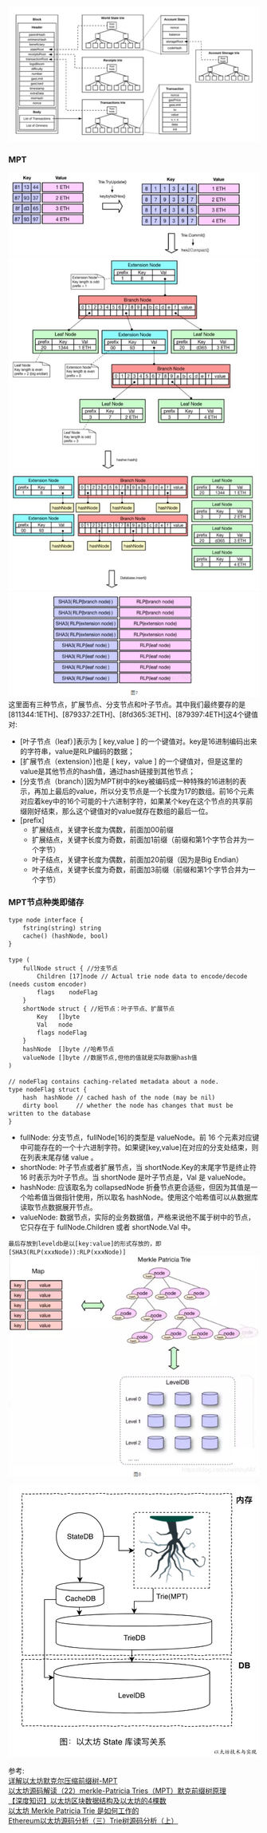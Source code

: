 






![MPT](../../file/block.png)
### MPT
![MPT](../../file/mpt1.png)
![MPT](../../file/mpt2.png)
![MPT](../../file/mpt3.png)
![MPT](../../file/mpt4.png)
这里面有三种节点，扩展节点、分支节点和叶子节点。其中我们最终要存的是[811344:1ETH]、[879337:2ETH]、[8fd365:3ETH]、[879397:4ETH]这4个键值对:

* [叶子节点（leaf）]表示为 [ key,value ] 的一个键值对。key是16进制编码出来的字符串，value是RLP编码的数据；  
* [扩展节点（extension）]也是 [ key，value ] 的一个键值对，但是这里的value是其他节点的hash值，通过hash链接到其他节点；  
* [分支节点（branch）]因为MPT树中的key被编码成一种特殊的16进制的表示，再加上最后的value，所以分支节点是一个长度为17的数组。前16个元素对应着key中的16个可能的十六进制字符，如果某个key在这个节点的共享前缀刚好结束，那么这个键值对的value就存在数组的最后一位。  
* [prefix]
  * 扩展结点，关键字长度为偶数，前面加00前缀
  * 扩展结点，关键字长度为奇数，前面加1前缀（前缀和第1个字节合并为一个字节）
  * 叶子结点，关键字长度为偶数，前面加20前缀（因为是Big Endian）
  * 叶子结点，关键字长度为奇数，前面加3前缀（前缀和第1个字节合并为一个字节）

### MPT节点种类即储存
```
type node interface {
	fstring(string) string
	cache() (hashNode, bool)
}

type (
	fullNode struct { //分支节点
		Children [17]node // Actual trie node data to encode/decode (needs custom encoder)
		flags    nodeFlag
	}
	shortNode struct { //短节点：叶子节点、扩展节点
		Key   []byte
		Val   node
		flags nodeFlag
	}
	hashNode  []byte //哈希节点
	valueNode []byte //数据节点,但他的值就是实际数据hash值
)

// nodeFlag contains caching-related metadata about a node.
type nodeFlag struct {
	hash  hashNode // cached hash of the node (may be nil)
	dirty bool     // whether the node has changes that must be written to the database
}
```
* fullNode: 分支节点，fullNode[16]的类型是 valueNode。前 16 个元素对应键中可能存在的一个十六进制字符。如果键[key,value]在对应的分支处结束，则在列表末尾存储 value 。
* shortNode: 叶子节点或者扩展节点，当 shortNode.Key的末尾字节是终止符 16 时表示为叶子节点。当 shortNode 是叶子节点是，Val 是 valueNode。
* hashNode: 应该取名为 collapsedNode 折叠节点更合适些，但因为其值是一个哈希值当做指针使用，所以取名 hashNode。使用这个哈希值可以从数据库读取节点数据展开节点。
* valueNode: 数据节点，实际的业务数据值，严格来说他不属于树中的节点，它只存在于 fullNode.Children 或者 shortNode.Val 中。
  
`最后存放到leveldb是以[key:value]的形式存放的，即[SHA3(RLP(xxxNode)):RLP(xxxNode)]`
![MPT](../../file/mpt5.png)

![MPT](../../file/statedb_to_leveldb.png)

参考:    
[详解以太坊默克尔压缩前缀树-MPT](https://learnblockchain.cn/books/geth/part3/mpt.html)    
[以太坊源码解读（22）merkle-Patricia Tries（MPT）默克前缀树原理](https://blog.csdn.net/lj900911/article/details/84981395?spm=1001.2014.3001.5502)    
[【深度知识】以太坊区块数据结构及以太坊的4棵数](https://learnblockchain.cn/article/472)    
[以太坊 Merkle Patricia Trie 是如何工作的](https://learnblockchain.cn/article/2664)   
[Ethereum以太坊源码分析（三）Trie树源码分析（上）](https://zhuanlan.zhihu.com/p/50242014)